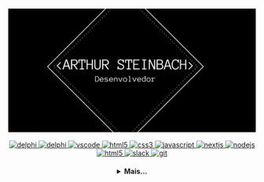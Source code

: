 ![banner](https://github.com/nerumarthur/Package/blob/main/arthurSTEINBACH.png)
 <p align="center">
   <a href="https://blogs.embarcadero.com/pt/comunidade/">
      <img src="https://dtffvb2501i0o.cloudfront.net/images/logos/made-with-delphi-logo-1024.png" alt="delphi" width="40" height="40"/>
   </a>
  <a href="https://forum.scriptbrasil.com.br/forum/22-java/">
      <img src="https://img2.gratispng.com/20180805/iot/kisspng-logo-java-runtime-environment-programming-language-java-util-concurrentmodificationexception-Ömer-5b6766ab2d98b8.1809687115335031471868.jpg" alt="delphi" width="40" height="40"/>
   </a>
   <a href="https://code.visualstudio.com/">
      <img src="https://cdn.jsdelivr.net/gh/devicons/devicon/icons/vscode/vscode-original.svg" alt="vscode" width="40" height="40"/>
   </a>
   <a href="https://developer.mozilla.org/pt-BR/docs/Web/HTML">
      <img src="https://cdn.jsdelivr.net/gh/devicons/devicon/icons/html5/html5-plain.svg" alt="html5" width="40" height="40"/>
   </a>
   <a href="https://developer.mozilla.org/pt-BR/docs/Web/CSS">
      <img src="https://cdn.jsdelivr.net/gh/devicons/devicon/icons/css3/css3-plain.svg" alt="css3" width="40" height="40"/>
   </a>
   <a href="https://developer.mozilla.org/en-US/docs/Web/JavaScript">
      <img src="https://cdn.jsdelivr.net/gh/devicons/devicon/icons/javascript/javascript-original.svg" alt="javascript" width="40" height="40"/>
   </a>
   <a href="https://nextjs.org/">
      <img src="https://cdn.jsdelivr.net/gh/devicons/devicon/icons/nextjs/nextjs-line.svg" alt="nextjs" width="40" height="40"/>
   </a>
   <a href="https://nodejs.org">
      <img src="https://cdn.jsdelivr.net/gh/devicons/devicon/icons/nodejs/nodejs-original.svg" alt="nodejs" width="40" height="40"/>
   </a>
   <a href="https://www.electronjs.org/">
      <img src="https://cdn.jsdelivr.net/gh/devicons/devicon/icons/electron/electron-original.svg" alt="html5" width="40" height="40"/>
   </a>
   <a href="https://www.slack.com">
      <img src="https://cdn.jsdelivr.net/gh/devicons/devicon/icons/slack/slack-original.svg" alt="slack" width="40" height="40"/>
   </a>
   <a href="https://git-scm.com/">
      <img src="https://cdn.jsdelivr.net/gh/devicons/devicon/icons/git/git-original.svg" alt="git" width="40" height="40"/>
   </a>
</p>

<h4 align="center">
<details>
<summary>Mais...</summary>
<h1 align="center"><img src="https://media.giphy.com/media/hvRJCLFzcasrR4ia7z/giphy.gif" width="25px">Oi meu nome é Arthur Steinbach</h1></img>

<p align="center">
  <a href="https://github.com/nerumarthur">
    <img
      align="center"
      height="150em"
      src="https://github-readme-stats.vercel.app/api?username=nerumarthur&show_icons=true&include_all_commits=true&count_private=true&theme=tokyonight"
    />
  </a>
  <a href="https://github.com/nerumarthur">
    <img
      align="center"
      height="150em"
      src="https://github-readme-stats.vercel.app/api/top-langs/?username=nerumarthur&show_icons=true&include_all_commits=true&count_private=true&layout=compact&theme=tokyonight"
    />
  </a>
</p>


<p align="center">
  <a href="https://github.com/nerumarthur">
    <img
      align="center"
      src="https://github-profile-trophy.vercel.app/?username=nerumarthur&theme=onedark&no-frame=true&row=1&&margin-w=20&no-bg=true"
    />
  </a>
</a>
</p>

<h3 align="center">Trabalhando em:</h3>

<p align="center">
  <a href="https://github.com/nerumarthur/ArthurDev">
    <img
      align="center"
      height="120em"
      src="[https://github-readme-stats.vercel.app/api/pin/?username=nerumarthur&repo=nerumarthur&theme=tokyonight](https://media.glassdoor.com/sqll/2482863/liderança-serviços-squarelogo-1551748474624.png)">
    </img>
  </a>
</p>

<h3 align="center">Sobre mim:</h3>

<p align="center">
  <a href="https://instagram.com/arthur_steinbachbjj/">
    <img
      align="center"
      src="https://img.shields.io/badge/Instagram-1C1C1C?style=for-the-badge&logo=instagram&logoColor=00FFFF"
    />
  </a>
  <a href="https://twitter.com/seu-usuario">
    <img
      align="center"
      src="https://img.shields.io/badge/Twitter-1C1C1C?style=for-the-badge&logo=twitter&logoColor=00FFFF"
    />
  </a>
  <a href="https://www.linkedin.com/in/seu-usuario/">
    <img
         align="center"
         src="https://img.shields.io/badge/LinkedIn-1C1C1C?style=for-the-badge&logo=linkedin&logoColor=00FFFF">
  </a>
</p>
<h5 align="center">@ArthurSt</h5>
</details>

